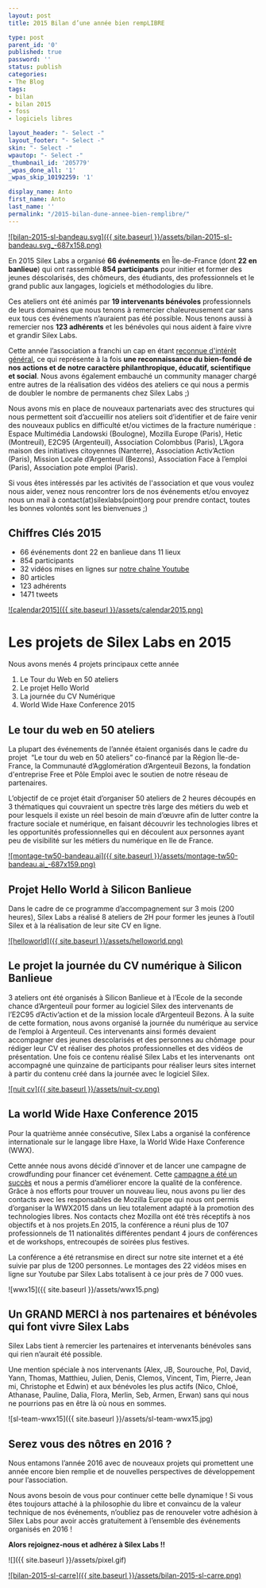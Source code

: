 ```yaml
---
layout: post
title: 2015 Bilan d’une année bien rempLIBRE

type: post
parent_id: '0'
published: true
password: ''
status: publish
categories:
- The Blog
tags:
- bilan
- bilan 2015
- foss
- logiciels libres

layout_header: "- Select -"
layout_footer: "- Select -"
skin: "- Select -"
wpautop: "- Select -"
_thumbnail_id: '205779'
_wpas_done_all: '1'
_wpas_skip_10192259: '1'

display_name: Anto
first_name: Anto
last_name: ''
permalink: "/2015-bilan-dune-annee-bien-remplibre/"
---
```


[![bilan-2015-sl-bandeau.svg]({{ site.baseurl }}/assets/bilan-2015-sl-bandeau.svg_-687x158.png)](https://www.silexlabs.org/wrapping-up-wwx2015/)

En 2015 Silex Labs a organisé **66 événements** en Île-de-France (dont **22 en banlieue**) qui ont rassemblé **854 participants** pour initier et former des jeunes déscolarisés, des chômeurs, des étudiants, des professionnels et le grand public aux langages, logiciels et méthodologies du libre.

Ces ateliers ont été animés par **19 intervenants bénévoles** professionnels de leurs domaines que nous tenons à remercier chaleureusement car sans eux tous ces événements n’auraient pas été possible. Nous tenons aussi à remercier nos **123 adhérents** et les bénévoles qui nous aident à faire vivre et grandir Silex Labs.

Cette année l’association a franchi un cap en étant [reconnue d'intérêt général](https://www.silexlabs.org/silex-labs-association-reconnue-dinteret-general/), ce qui représente à la fois **une reconnaissance du bien-fondé de nos actions et de notre caractère philanthropique, éducatif, scientifique et social**. Nous avons également embauché un community manager chargé entre autres de la réalisation des vidéos des ateliers ce qui nous a permis de doubler le nombre de permanents chez Silex Labs ;)

Nous avons mis en place de nouveaux partenariats avec des structures qui nous permettent soit d’accueillir nos ateliers soit d’identifier et de faire venir des nouveaux publics en difficulté et/ou victimes de la fracture numérique
: Espace Multimédia Landowski (Boulogne), Mozilla Europe (Paris), Hetic (Montreuil), E2C95 (Argenteuil), Association Colombbus (Paris), L’Agora maison des initiatives citoyennes (Nanterre), Association Activ’Action (Paris), Mission Locale d’Argenteuil (Bezons), Association Face à l’emploi (Paris), Association pote emploi (Paris).

Si vous êtes intéressés par les activités de l'association et que vous voulez nous aider, venez nous rencontrer lors de nos événements et/ou envoyez nous un mail à contact(at)silexlabs(point)org pour prendre contact, toutes les bonnes volontés sont les bienvenues ;)

**Chiffres Clés 2015**
----------------------

*   66 événements dont 22 en banlieue dans 11 lieux
*   854 participants
*   32 vidéos mises en lignes sur [notre chaîne Youtube](http://www.youtube.com/subscription_center?add_user=silexlabs)
*   80 articles
*   123 adhérents
*   1471 tweets

[![calendar2015]({{ site.baseurl }}/assets/calendar2015.png)](https://www.silexlabs.org/wrapping-up-wwx2015/)

Les projets de Silex Labs en 2015
=================================

Nous avons menés 4 projets principaux cette année

1.  Le Tour du Web en 50 ateliers
2.  Le projet Hello World
3.  La journée du CV Numérique
4.  World Wide Haxe Conference 2015

**Le tour du web en 50 ateliers**
---------------------------------

La plupart des événements de l’année étaient organisés dans le cadre du projet  “Le tour du web en 50 ateliers” co-financé par la Région Île-de-France, la Communauté d’Agglomération d’Argenteuil Bezons, la fondation d'entreprise Free et Pôle Emploi avec le soutien de notre réseau de partenaires.

L’objectif de ce projet était d’organiser 50 ateliers de 2 heures découpés en 3 thématiques qui couvraient un spectre très large des métiers du web et pour lesquels il existe un réel besoin de main d’œuvre afin de lutter contre la fracture sociale et numérique, en faisant découvrir les technologies libres et les opportunités professionnelles qui en découlent aux personnes ayant peu de visibilité sur les métiers du numérique en Ile de France.

[![montage-tw50-bandeau.ai]({{ site.baseurl }}/assets/montage-tw50-bandeau.ai_-687x159.png)](https://www.silexlabs.org/wrapping-up-wwx2015/)

**Projet Hello World à Silicon Banlieue**
-----------------------------------------



Dans le cadre de ce programme d’accompagnement sur 3 mois (200 heures), Silex Labs a réalisé 8 ateliers de 2H pour former les jeunes à l’outil Silex et à la réalisation de leur site CV en ligne.

[![helloworld]({{ site.baseurl }}/assets/helloworld.png)](https://www.silexlabs.org/wrapping-up-wwx2015/)

**Le projet la journée du CV numérique à Silicon Banlieue**
-----------------------------------------------------------



3 ateliers ont été organisés à Silicon Banlieue et à l’Ecole de la seconde chance d’Argenteuil pour former au logiciel Silex des intervenants de l’E2C95 d’Activ’action et de la mission locale d’Argenteuil Bezons. À la suite de cette formation, nous avons organisé la journée du numérique au service de l’emploi à Argenteuil. Ces intervenants ainsi formés devaient accompagner des jeunes descolarisés et des personnes au chômage  pour rédiger leur CV et réaliser des photos professionnelles et des vidéos de présentation. Une fois ce contenu réalisé Silex Labs et les intervenants  ont accompagné une quinzaine de participants pour réaliser leurs sites internet à partir du contenu créé dans la journée avec le logiciel Silex.

[![nuit cv]({{ site.baseurl }}/assets/nuit-cv.png)](https://www.silexlabs.org/wrapping-up-wwx2015/)

**La world Wide Haxe Conference 2015**
--------------------------------------

Pour la quatrième année consécutive, Silex Labs a organisé la conférence internationale sur le langage libre Haxe, la World Wide Haxe Conference (WWX).

Cette année nous avons décidé d’innover et de lancer une campagne de crowdfunding pour financer cet événement. Cette [campagne a été un succès](http://fr.ulule.com/wwx2015/) et nous a permis d’améliorer encore la qualité de la conférence. Grâce à nos efforts pour trouver un nouveau lieu, nous avons pu lier des contacts avec les responsables de Mozilla Europe qui nous ont permis d’organiser la WWX2015 dans un lieu totalement adapté à la promotion des technologies libres. Nos contacts chez Mozilla ont été très réceptifs à nos objectifs et à nos projets.En 2015, la conférence a réuni plus de 107 professionnels de 11 nationalités différentes pendant 4 jours de conférences et de workshops, entrecoupés de soirées plus festives.

La conférence a été retransmise en direct sur notre site internet et a été suivie par plus de 1200 personnes. Le montages des 22 vidéos mises en ligne sur Youtube par Silex Labs totalisent à ce jour près de 7 000 vues.



![wwx15]({{ site.baseurl }}/assets/wwx15.png)

**Un GRAND MERCI à nos partenaires et bénévoles qui font vivre Silex Labs**
---------------------------------------------------------------------------

Silex Labs tient à remercier les partenaires et intervenants bénévoles sans qui rien n’aurait été possible.



Une mention spéciale à nos intervenants (Alex, JB, Sourouche, Pol, David, Yann, Thomas, Matthieu, Julien, Denis, Clemos, Vincent, Tim, Pierre, Jean mi, Christophe et Edwin) et aux bénévoles les plus actifs (Nico, Chloé, Athanase, Pauline, Dalia, Flora, Merlin, Seb, Armen, Erwan) sans qui nous ne pourrions pas en être là où nous en sommes.

![sl-team-wwx15]({{ site.baseurl }}/assets/sl-team-wwx15.jpg)

**Serez vous des nôtres en 2016 ?**
-----------------------------------

Nous entamons l’année 2016 avec de nouveaux projets qui promettent une année encore bien remplie et de nouvelles perspectives de développement pour l’association.

Nous avons besoin de vous pour continuer cette belle dynamique ! Si vous êtes toujours attaché à la philosophie du libre et convaincu de la valeur technique de nos événements, n’oubliez pas de renouveler votre adhésion à Silex Labs pour avoir accès gratuitement à l’ensemble des événements organisés en 2016 !

**Alors rejoignez-nous et adhérez à Silex Labs !!**

  
![]({{ site.baseurl }}/assets/pixel.gif)

[![bilan-2015-sl-carre]({{ site.baseurl }}/assets/bilan-2015-sl-carre.png)](https://www.silexlabs.org/wrapping-up-wwx2015/)